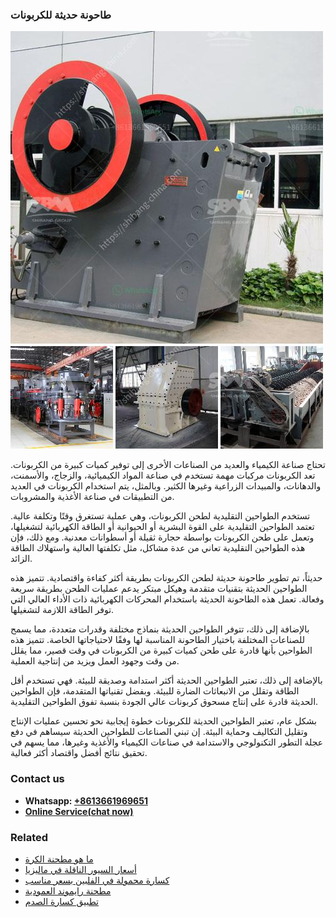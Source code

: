 <h3>طاحونة حديثة للكربونات</h3><img src='1701852443.jpg' alt=''><p>تحتاج صناعة الكيمياء والعديد من الصناعات الأخرى إلى توفير كميات كبيرة من الكربونات. تعد الكربونات مركبات مهمة تستخدم في صناعة المواد الكيميائية، والزجاج، والأسمنت، والدهانات، والمبيدات الزراعية وغيرها الكثير. وبالمثل، يتم استخدام الكربونات في العديد من التطبيقات في صناعة الأغذية والمشروبات.</p><p>تستخدم الطواحين التقليدية لطحن الكربونات، وهي عملية تستغرق وقتًا وتكلفة عالية. تعتمد الطواحين التقليدية على القوة البشرية أو الحيوانية أو الطاقة الكهربائية لتشغيلها، وتعمل على طحن الكربونات بواسطة حجارة ثقيلة أو أسطوانات معدنية. ومع ذلك، فإن هذه الطواحين التقليدية تعاني من عدة مشاكل، مثل تكلفتها العالية واستهلاك الطاقة الزائد.</p><p>حديثاً، تم تطوير طاحونة حديثة لطحن الكربونات بطريقة أكثر كفاءة واقتصادية. تتميز هذه الطواحين الحديثة بتقنيات متقدمة وهيكل مبتكر يدعم عمليات الطحن بطريقة سريعة وفعالة. تعمل هذه الطاحونة الحديثة باستخدام المحركات الكهربائية ذات الأداء العالي التي توفر الطاقة اللازمة لتشغيلها.</p><p>بالإضافة إلى ذلك، تتوفر الطواحين الحديثة بنماذج مختلفة وقدرات متعددة، مما يسمح للصناعات المختلفة باختيار الطاحونة المناسبة لها وفقًا لاحتياجاتها الخاصة. تتميز هذه الطواحين بأنها قادرة على طحن كميات كبيرة من الكربونات في وقت قصير، مما يقلل من وقت وجهود العمل ويزيد من إنتاجية العملية.</p><p>بالإضافة إلى ذلك، تعتبر الطواحين الحديثة أكثر استدامة وصديقة للبيئة. فهي تستخدم أقل الطاقة وتقلل من الانبعاثات الضارة للبيئة. وبفضل تقنياتها المتقدمة، فإن الطواحين الحديثة قادرة على إنتاج مسحوق كربونات عالي الجودة بنسبة تفوق الطواحين التقليدية.</p><p>بشكل عام، تعتبر الطواحين الحديثة للكربونات خطوة إيجابية نحو تحسين عمليات الإنتاج وتقليل التكاليف وحماية البيئة. إن تبني الصناعات للطواحين الحديثة سيساهم في دفع عجلة التطور التكنولوجي والاستدامة في صناعات الكيمياء والأغذية وغيرها، مما يسهم في تحقيق نتائج أفضل واقتصاد أكثر فعالية.</p><h3>Contact us</h3><ul><li><strong>Whatsapp:&nbsp;<a href="https://wa.me/8613661969651">+8613661969651</a></strong></li><li><a href="https://swt.shibang-china.com/?git&amp;zhl&amp;طاحونة حديثة للكربونات"><strong>Online Service(chat now)</strong></a></li></ul><h3>Related</h3><ul><li><a href='ما هو مطحنة الكرة.md'>ما هو مطحنة الكرة</a></li><li><a href='أسعار السيور الناقلة في ماليزيا.md'>أسعار السيور الناقلة في ماليزيا</a></li><li><a href='كسارة محمولة في الفلبين بسعر مناسب.md'>كسارة محمولة في الفلبين بسعر مناسب</a></li><li><a href='مطحنة رايموند العمودية.md'>مطحنة رايموند العمودية</a></li><li><a href='تطبيق كسارة الصدم.md'>تطبيق كسارة الصدم</a></li></ul>